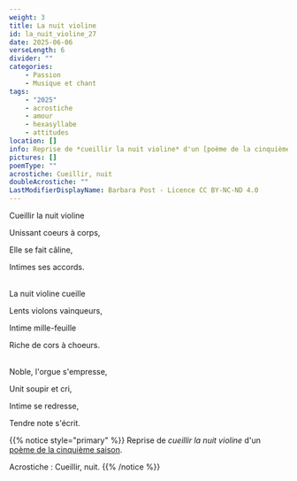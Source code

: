 ```yaml
---
weight: 3
title: La nuit violine
id: la_nuit_violine_27
date: 2025-06-06
verseLength: 6
divider: ""
categories:
    - Passion
    - Musique et chant
tags:
    - "2025"
    - acrostiche
    - amour
    - hexasyllabe
    - attitudes
location: []
info: Reprise de *cueillir la nuit violine* d'un [poème de la cinquième saison](../5_cinquieme_saison/sept_couleurs).
pictures: []
poemType: ""
acrostiche: Cueillir, nuit
doubleAcrostiche: ""
LastModifierDisplayName: Barbara Post - Licence CC BY-NC-ND 4.0
---
```

Cueillir la nuit violine

Unissant coeurs à corps,

Elle se fait câline,

Intimes ses accords.

 \
La nuit violine cueille

Lents violons vainqueurs,

Intime mille-feuille

Riche de cors à choeurs.

 \
Noble, l'orgue s'empresse,

Unit soupir et cri,

Intime se redresse,

Tendre note s'écrit.

{{% notice style="primary" %}}
Reprise de *cueillir la nuit violine* d'un [poème de la cinquième saison](../5_cinquieme_saison/sept_couleurs).

Acrostiche : Cueillir, nuit.
{{% /notice %}}